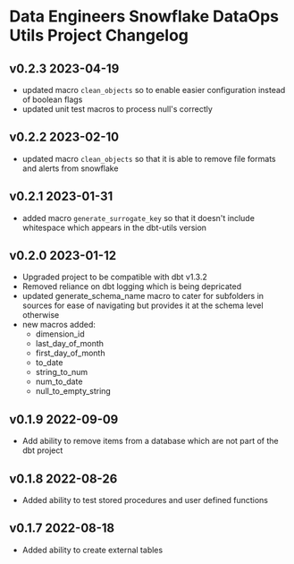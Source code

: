 # Data Engineers Snowflake DataOps Utils Project Changelog

## v0.2.3 2023-04-19

* updated macro `clean_objects` so to enable easier configuration instead of boolean flags
* updated unit test macros to process null's correctly

## v0.2.2 2023-02-10

* updated macro `clean_objects` so that it is able to remove file formats and alerts from snowflake

## v0.2.1 2023-01-31

* added macro `generate_surrogate_key` so that it doesn't include whitespace which appears in the dbt-utils version

## v0.2.0 2023-01-12

* Upgraded project to be compatible with dbt v1.3.2
* Removed reliance on dbt logging which is being depricated
* updated generate_schema_name macro to cater for subfolders in sources for ease of navigating but provides it at the schema level otherwise
* new macros added:
    * dimension_id
    * last_day_of_month
    * first_day_of_month
    * to_date
    * string_to_num
    * num_to_date
    * null_to_empty_string

## v0.1.9 2022-09-09

* Add ability to remove items from a database which are not part of the dbt project

## v0.1.8 2022-08-26

* Added ability to test stored procedures and user defined functions

## v0.1.7 2022-08-18

* Added ability to create external tables
